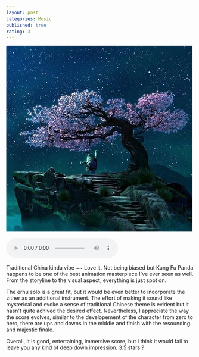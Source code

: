 ```yaml
---
layout: post
categories: Music
published: true
rating: 3
---
```

<!-- How to embed audio (see this : https://www.makeuseof.com/tag/embed-mp3-player-website/) 
    
    How to embed audio from onedrive (see this : https://stackoverflow.com/questions/64590120/how-can-i-directly-embed-audio-that-i-have-uploaded-to-onedrive-into-html-using)
 -->

![alt text](../images/oogway.jpg)

 <audio controls><source src="https://onedrive.live.com/download?cid=D34890CD5DE3F34B&resid=D34890CD5DE3F34B%215928&authkey=AA5EloNytA-BGKw" type="audio/mpeg">Your browser does not support the audio tag.</audio>

Traditional China kinda vibe ~~ Love it. Not being biased but Kung Fu Panda happens to be one of the best animation masterpiece I've ever seen as well. From the storyline to the visual aspect, everything is just spot on.


The erhu solo is a great fit, but it would be even better to incorporate the zither as an additional instrument. The effort of making it sound like mysterical and evoke a sense of traditional Chinese theme is evident but it hasn't quite achived the desired effect. Nevertheless, I appreciate the way the score evolves, similar to the developement of the character from zero to hero, there are ups and downs in the middle and finish with the resounding and majestic finale.

Overall, It is good, entertaining, immersive score, but I think it would fail to leave you any kind of deep down impression. 3.5 stars ?